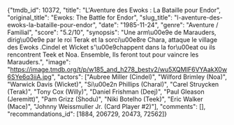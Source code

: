 {"tmdb_id": 10372, "title": "L'Aventure des Ewoks : La Bataille pour Endor", "original_title": "Ewoks: The Battle for Endor", "slug_title": "l-aventure-des-ewoks-la-bataille-pour-endor", "date": "1985-11-24", "genre": "Aventure / Familial", "score": "5.2/10", "synopsis": "Une arm\u00e9e de Marauders, dirig\u00e9e par le roi Terak et la sorci\u00e8re Chara, attaque le village des Ewoks .Cindel et Wicket s'\u00e9chappent dans la for\u00eat ou ils rencontrent Teek et Noa. Ensemble, Ils feront tout pour vaincre les Marauders.", "image": "https://image.tmdb.org/t/p/w185_and_h278_bestv2/wu5XQMIF6VYAakX0w6SYe6q3iiA.jpg", "actors": ["Aubree Miller (Cindel)", "Wilford Brimley (Noa)", "Warwick Davis (Wicket)", "Si\u00e2n Phillips (Charal)", "Carel Struycken (Terak)", "Tony Cox (Willy)", "Daniel Frishman (Deej)", "Paul Gleason (Jeremitt)", "Pam Grizz (Shodu)", "Niki Botelho (Teek)", "Eric Walker (Mace)", "Johnny Weissmuller Jr. (Card Player #2)"], "comments": [], "recommandations_id": [1884, 206729, 20473, 72562]}